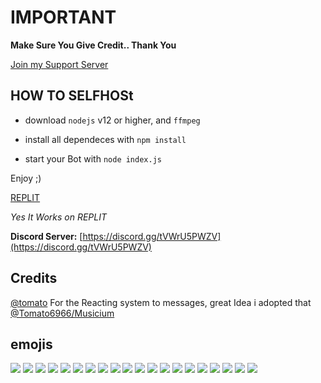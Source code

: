 # **IMPORTANT**

**Make Sure You Give Credit.. Thank You**

[Join my Support Server](https://discord.gg/tVWrU5PWZV)

## HOW TO SELFHOSt

- download `nodejs` v12 or higher, and `ffmpeg`

- install all dependeces with `npm install`

- start your Bot with `node index.js`

Enjoy ;)

[REPLIT](https://replit.com/@kabirjaipal/Jugnu-or-Best-Music-Bot-on-Replit?v=1)

*Yes It Works on REPLIT*

**Discord Server:**
[https://discord.gg/tVWrU5PWZV](https://discord.gg/tVWrU5PWZV)

## Credits

[@tomato](https://github.com/Tomato6966/) For the Reacting system to messages, great Idea i adopted that [@Tomato6966/Musicium](https://github.com/Tomato6966/Musicium)


## emojis

[![](https://cdn.discordapp.com/emojis/770290491731476500.png)](https://cdn.discordapp.com/emojis/770290491731476500.png) 
[![](https://cdn.discordapp.com/emojis/769675858431705109.png)](https://cdn.discordapp.com/emojis/769675858431705109.png) 
[![](https://cdn.discordapp.com/emojis/769933892014440448.png)](https://cdn.discordapp.com/emojis/769933892014440448.png) 
[![](https://cdn.discordapp.com/emojis/769932569235292170.png)](https://cdn.discordapp.com/emojis/769932569235292170.png) 
[![](https://cdn.discordapp.com/emojis/769932441946816542.png)](https://cdn.discordapp.com/emojis/769932441946816542.png) 
[![](https://cdn.discordapp.com/emojis/769932441909067786.png)](https://cdn.discordapp.com/emojis/769932441909067786.png) 
[![](https://cdn.discordapp.com/emojis/769932441967263754.png)](https://cdn.discordapp.com/emojis/769932441967263754.png) 
[![](https://cdn.discordapp.com/emojis/769915194444480542.png)](https://cdn.discordapp.com/emojis/769915194444480542.png) 
[![](https://cdn.discordapp.com/emojis/769912238236106793.png)](https://cdn.discordapp.com/emojis/769912238236106793.png) 
[![](https://cdn.discordapp.com/emojis/769913064194834511.png)](https://cdn.discordapp.com/emojis/769913064194834511.png) 
[![](https://cdn.discordapp.com/emojis/769915194066862080.png)](https://cdn.discordapp.com/emojis/769915194066862080.png) 
[![](https://cdn.discordapp.com/emojis/770266575839952936.png)](https://cdn.discordapp.com/emojis/770266575839952936.png) 
[![](https://cdn.discordapp.com/emojis/769945882120028160.png)](https://cdn.discordapp.com/emojis/769945882120028160.png) 
[![](https://cdn.discordapp.com/emojis/769935094285860894.gif)](https://cdn.discordapp.com/emojis/769935094285860894.gif) 
[![](https://cdn.discordapp.com/emojis/769665713124016128.png)](https://cdn.discordapp.com/emojis/769665713124016128.png) 
[![](https://cdn.discordapp.com/emojis/769940554481532938.png)](https://cdn.discordapp.com/emojis/769940554481532938.png) 
[![](https://cdn.discordapp.com/emojis/770326304473350145.png)](https://cdn.discordapp.com/emojis/770326304473350145.png) 
[![](https://cdn.discordapp.com/emojis/769661787053752400.png)](https://cdn.discordapp.com/emojis/769661787053752400.png) 
[![](https://cdn.discordapp.com/emojis/769938447279456296.png)](https://cdn.discordapp.com/emojis/769938447279456296.png) 
[![](https://cdn.discordapp.com/emojis/770098066552258611.png)](https://cdn.discordapp.com/emojis/770098066552258611.png) 
